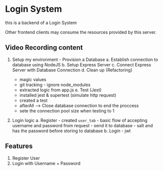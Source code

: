 # Login System

this is a backend of a Login System

Other frontend clients may consume the resources provided by this server.

## Video Recording content

1. Setup my environment - Provision a Database
    a. Establish connection to database using NodeJS
    b. Setup Express Server
    c. Connect Express Server with Database Connection
    d. Clean up (Refactoring)
    - magic values
    - git tracking - ignore node_modules
    - extracted logic from app.js
    e. Test (Jest)
    - installed jest & supertest (simulate http request)
    - created a test
    - afterAll --> Close database connection to end the proccess
    - sete the connection pool size when testing to 1

2. Login logic
    a. Register
        - created `user_tab`
        - basic flow of accepting username and password from request
        - send it to database
        - salt and has the password before storing to database
    b. Login
        - jwt


## Features
1. Register User
2. Login with Username + Password
